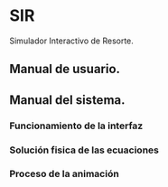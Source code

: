 # SIR
Simulador Interactivo de Resorte.

## Manual de usuario.

## Manual del sistema.

### Funcionamiento de la interfaz

### Solución fisica de las ecuaciones

### Proceso de la animación

